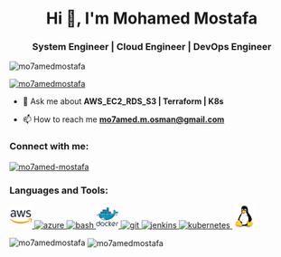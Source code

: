 <h1 align="center">Hi 👋, I'm Mohamed Mostafa</h1>
<h3 align="center">System Engineer | Cloud Engineer | DevOps Engineer</h3>

<p align="left"> <img src="https://komarev.com/ghpvc/?username=mo7amedmostafa&label=Profile%20views&color=0e75b6&style=flat" alt="mo7amedmostafa" /> </p>

<p align="left"> <a href="https://github.com/ryo-ma/github-profile-trophy"><img src="https://github-profile-trophy.vercel.app/?username=mo7amedmostafa" alt="mo7amedmostafa" /></a> </p>

- 💬 Ask me about **AWS_EC2_RDS_S3 | Terraform | K8s**

- 📫 How to reach me **mo7amed.m.osman@gmail.com**

<h3 align="left">Connect with me:</h3>
<p align="left">
<a href="https://linkedin.com/in/mo7amed-mostafa" target="blank"><img align="center" src="https://raw.githubusercontent.com/rahuldkjain/github-profile-readme-generator/master/src/images/icons/Social/linked-in-alt.svg" alt="mo7amed-mostafa" height="30" width="40" /></a>
</p>

<h3 align="left">Languages and Tools:</h3>
<p align="left"> <a href="https://aws.amazon.com" target="_blank" rel="noreferrer"> <img src="https://raw.githubusercontent.com/devicons/devicon/master/icons/amazonwebservices/amazonwebservices-original-wordmark.svg" alt="aws" width="40" height="40"/> </a> <a href="https://azure.microsoft.com/en-in/" target="_blank" rel="noreferrer"> <img src="https://www.vectorlogo.zone/logos/microsoft_azure/microsoft_azure-icon.svg" alt="azure" width="40" height="40"/> </a> <a href="https://www.gnu.org/software/bash/" target="_blank" rel="noreferrer"> <img src="https://www.vectorlogo.zone/logos/gnu_bash/gnu_bash-icon.svg" alt="bash" width="40" height="40"/> </a> <a href="https://www.docker.com/" target="_blank" rel="noreferrer"> <img src="https://raw.githubusercontent.com/devicons/devicon/master/icons/docker/docker-original-wordmark.svg" alt="docker" width="40" height="40"/> </a> <a href="https://git-scm.com/" target="_blank" rel="noreferrer"> <img src="https://www.vectorlogo.zone/logos/git-scm/git-scm-icon.svg" alt="git" width="40" height="40"/> </a> <a href="https://www.jenkins.io" target="_blank" rel="noreferrer"> <img src="https://www.vectorlogo.zone/logos/jenkins/jenkins-icon.svg" alt="jenkins" width="40" height="40"/> </a> <a href="https://kubernetes.io" target="_blank" rel="noreferrer"> <img src="https://www.vectorlogo.zone/logos/kubernetes/kubernetes-icon.svg" alt="kubernetes" width="40" height="40"/> </a> <a href="https://www.linux.org/" target="_blank" rel="noreferrer"> <img src="https://raw.githubusercontent.com/devicons/devicon/master/icons/linux/linux-original.svg" alt="linux" width="40" height="40"/> </a> </p>

<p><img align="left" src="https://github-readme-stats.vercel.app/api/top-langs?username=mo7amedmostafa&show_icons=true&locale=en&layout=compact" alt="mo7amedmostafa" /></p>

<p>&nbsp;<img align="center" src="https://github-readme-stats.vercel.app/api?username=mo7amedmostafa&show_icons=true&locale=en" alt="mo7amedmostafa" /></p>
